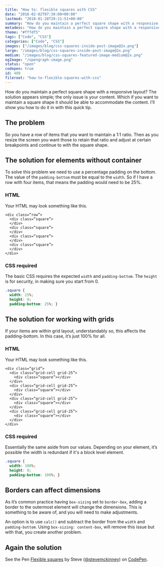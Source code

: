 ```yaml
---
title: "How to: flexible squares with CSS"
date: "2016-02-02T07:30:00+00:00"
lastmod: "2018-01-28T20:21:51+00:00"
summary: "How do you maintain a perfect square shape with a responsive layout? The solution appears simple; the only issue is your content. Which if you want to maintain a square shape it should be able to accommodate the content. I’ll show you how to do it in with this quick tip."
metadesc: "How do you maintain a perfect square shape with a responsive layout? It's a relatively simple solution using padding."
theme: "#fffdf5"
tags: ["Code", "CSS"]
categories: ["Code", "CSS"]
images: ["/images/blog/css-squares-inside-post-image@2x.png"]
large: "/images/blog/css-squares-inside-post-image@2x.png"
medium: "/images/blog/css-squares-featured-image-medium@2x.png"
ogImage: "/opengraph-image.png"
status: "open"
codepen: true
id: 400
fileroot: "how-to-flexible-squares-with-css"
---
```


How do you maintain a perfect square shape with a responsive layout? The solution appears simple; the only issue is your content. Which if you want to maintain a square shape it should be able to accommodate the content. I’ll show you how to do it in with this quick tip.

## The problem
So you have a row of items that you want to maintain a 1:1 ratio. Then as you resize the screen you want those to retain that ratio and adjust at certain breakpoints and continue to with the square shape.

## The solution for elements without container
To solve this problem we need to use a percentage padding on the bottom. The value of the `padding-bottom` must be equal to the `width`. So if I have a row with four items, that means the padding would need to be 25%.

### HTML
Your HTML may look something like this.

```markup
<div class=“row”>
  <div class=“square”>
  </div>
  <div class=“square”>
  </div>
  <div class=“square”>
  </div>
  <div class=“square”>
  </div>
</div>
```

### CSS required
The basic CSS requires the expected `width` and `padding-bottom`. The `height` is for security, in making sure you start from 0.

```css
.square {
  width: 25%;
  height: 0;
  padding-bottom: 25%; }
```

## The solution for working with grids
If your items are within grid layout, understandably so, this affects the padding-bottom. In this case, it’s just 100% for all.

### HTML
Your HTML may look something like this.

```markup
<div class=“grid”>
  <div class=“grid-cell grid-25”>
    <div class=“square”></div>
  </div>
  <div class=“grid-cell grid-25”>
    <div class=“square”></div>
  </div>
  <div class=“grid-cell grid-25”>
    <div class=“square”></div>
  </div>
  <div class=“grid-cell grid-25”>
    <div class=“square”></div>
  </div>
</div>
```

### CSS required
Essentially the same aside from our values. Depending on your element, it’s possible the width is redundant if it's a block level element.

```css
.square {
  width: 100%;
  height: 0;
  padding-bottom: 100%; }
```

## Borders can affect dimensions
As it’s common practice having `box-sizing` set to `border-box`, adding a border to the outermost element will change the dimensions. This is something to be aware of, and you will need to make adjustments.

An option is to use `calc()` and subtract the border from the `width` and `padding-bottom`. Using `box-sizing: content-box`, will remove this issue but with that, you create another problem.

## Again the solution
<p data-height="370" data-theme-id="13022" data-slug-hash="dGzXwO" data-default-tab="result" data-user="stevemckinney" className="codepen">See the Pen <a href='http://codepen.io/stevemckinney/pen/dGzXwO/'>Flexible squares</a> by Steve (<a href='http://codepen.io/stevemckinney'>@stevemckinney</a>) on <a href='http://codepen.io'>CodePen</a>.</p>
